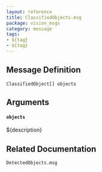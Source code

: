 ```yaml
---
layout: reference
title: ClassifiedObjects.msg
package: vision_msgs
category: message
tags: 
- ${tag}
- ${tag}
---
```


## Message Definition
```
ClassifiedObject[] objects
```

## Arguments
#### `objects`
${description}

## Related Documentation
``DetectedObjects.msg``  
